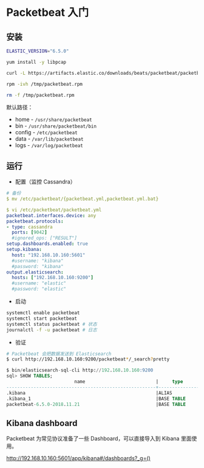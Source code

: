# Packetbeat 入门

## 安装

```bash
ELASTIC_VERSION="6.5.0"

yum install -y libpcap

curl -L https://artifacts.elastic.co/downloads/beats/packetbeat/packetbeat-${ELASTIC_VERSION}-x86_64.rpm -o /tmp/packetbeat.rpm

rpm -ivh /tmp/packetbeat.rpm

rm -f /tmp/packetbeat.rpm
```

默认路径：

* home - `/usr/share/packetbeat`
* bin - `/usr/share/packetbeat/bin`
* config - `/etc/packetbeat`
* data - `/var/lib/packetbeat`
* logs - `/var/log/packetbeat`

## 运行

* 配置（监控 Cassandra）

```yaml
# 备份
$ mv /etc/packetbeat/{packetbeat.yml,packetbeat.yml.bat}

$ vi /etc/packetbeat/packetbeat.yml
packetbeat.interfaces.device: any
packetbeat.protocols:
- type: cassandra
  ports: [9042]
  #ignored_ops: ["RESULT"]
setup.dashboards.enabled: true
setup.kibana:
  host: "192.168.10.160:5601"
  #username: "kibana"
  #password: "kibana"
output.elasticsearch:
  hosts: ["192.168.10.160:9200"]
  #username: "elastic"
  #password: "elastic"
```

* 启动

```bash
systemctl enable packetbeat
systemctl start packetbeat
systemctl status packetbeat # 状态
journalctl -f -u packetbeat # 日志
```

* 验证

```bash
# Packetbeat 会把数据发送到 Elasticsearch
$ curl http://192.168.10.160:9200/packetbeat*/_search?pretty
```

```sql
$ bin/elasticsearch-sql-cli http://192.168.10.160:9200
sql> SHOW TABLES;
                         name                          |     type
-------------------------------------------------------+---------------
.kibana                                                |ALIAS
.kibana_1                                              |BASE TABLE
packetbeat-6.5.0-2018.11.21                            |BASE TABLE
```

## Kibana dashboard

Packetbeat 为常见协议准备了一些 Dashboard，可以直接导入到 Kibana 里面使用。

http://192.168.10.160:5601/app/kibana#/dashboards?_g=()